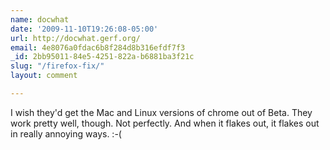 ```yaml
---
name: docwhat
date: '2009-11-10T19:26:08-05:00'
url: http://docwhat.gerf.org/
email: 4e8076a0fdac6b8f284d8b316efdf7f3
_id: 2bb95011-84e5-4251-822a-b6881ba3f21c
slug: "/firefox-fix/"
layout: comment

---
```


I wish they'd get the Mac and Linux versions of chrome out of Beta.  They work pretty well, though.  Not perfectly.  And when it flakes out, it flakes out in really annoying ways. :-(
